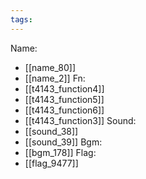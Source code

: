 ```yaml
---
tags:
---
```

Name:
- [[name_80]]
- [[name_2]]
Fn:
- [[t4143_function4]]
- [[t4143_function5]]
- [[t4143_function6]]
- [[t4143_function3]]
Sound:
- [[sound_38]]
- [[sound_39]]
Bgm:
- [[bgm_178]]
Flag:
- [[flag_9477]]
